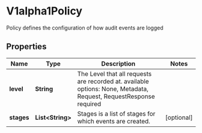 

# V1alpha1Policy

Policy defines the configuration of how audit events are logged
## Properties

Name | Type | Description | Notes
------------ | ------------- | ------------- | -------------
**level** | **String** | The Level that all requests are recorded at. available options: None, Metadata, Request, RequestResponse required | 
**stages** | **List&lt;String&gt;** | Stages is a list of stages for which events are created. |  [optional]



